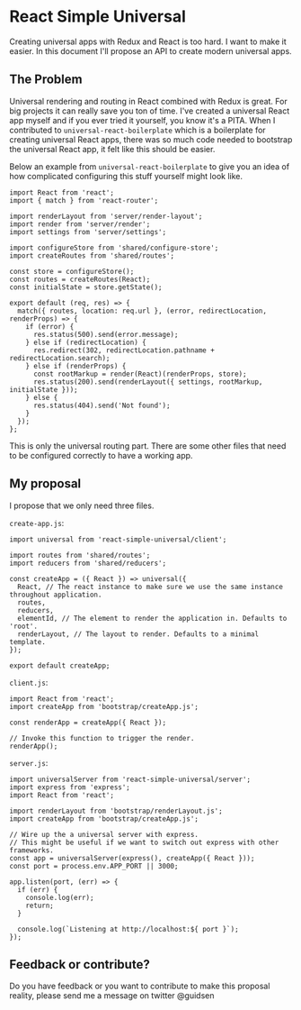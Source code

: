 # React Simple Universal
Creating universal apps with Redux and React is too hard. I want to make it easier.
In this document I'll propose an API to create modern universal apps.

## The Problem
Universal rendering and routing in React combined with Redux is great. For big projects it can really save you ton of time.
I've created a universal React app myself and if you ever tried it yourself, you know it's a PITA. 
When I contributed to `universal-react-boilerplate` which is a boilerplate for creating universal React apps, there was so much code needed to bootstrap the universal React app, it felt like this should be easier.

Below an example from `universal-react-boilerplate` to give you an idea of how complicated configuring this stuff yourself might look like.

```
import React from 'react';
import { match } from 'react-router';

import renderLayout from 'server/render-layout';
import render from 'server/render';
import settings from 'server/settings';

import configureStore from 'shared/configure-store';
import createRoutes from 'shared/routes';

const store = configureStore();
const routes = createRoutes(React);
const initialState = store.getState();

export default (req, res) => {
  match({ routes, location: req.url }, (error, redirectLocation, renderProps) => {
    if (error) {
      res.status(500).send(error.message);
    } else if (redirectLocation) {
      res.redirect(302, redirectLocation.pathname + redirectLocation.search);
    } else if (renderProps) {
      const rootMarkup = render(React)(renderProps, store);
      res.status(200).send(renderLayout({ settings, rootMarkup, initialState }));
    } else {
      res.status(404).send('Not found');
    }
  });
};
```

This is only the universal routing part. There are some other files that need to be configured correctly to have a working app.

## My proposal

I propose that we only need three files. 

`create-app.js`:
```
import universal from 'react-simple-universal/client';

import routes from 'shared/routes';
import reducers from 'shared/reducers';

const createApp = ({ React }) => universal({
  React, // The react instance to make sure we use the same instance throughout application.
  routes,
  reducers,
  elementId, // The element to render the application in. Defaults to 'root'.
  renderLayout, // The layout to render. Defaults to a minimal template.
});

export default createApp;
```
`client.js`:
```
import React from 'react';
import createApp from 'bootstrap/createApp.js';

const renderApp = createApp({ React });

// Invoke this function to trigger the render.
renderApp();
```

`server.js`:
```
import universalServer from 'react-simple-universal/server';
import express from 'express';
import React from 'react';

import renderLayout from 'bootstrap/renderLayout.js';
import createApp from 'bootstrap/createApp.js';

// Wire up the a universal server with express.
// This might be useful if we want to switch out express with other frameworks.
const app = universalServer(express(), createApp({ React }));
const port = process.env.APP_PORT || 3000;

app.listen(port, (err) => {
  if (err) {
    console.log(err);
    return;
  }

  console.log(`Listening at http://localhost:${ port }`);
});
```

## Feedback or contribute?
Do you have feedback or you want to contribute to make this proposal reality, please send me a message on twitter @guidsen
